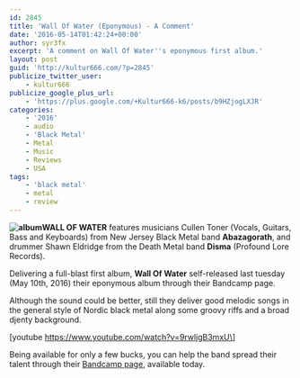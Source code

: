 ```yaml
---
id: 2845
title: 'Wall Of Water (Eponymous) - A Comment'
date: '2016-05-14T01:42:24+00:00'
author: syr3fx
excerpt: 'A comment on Wall Of Water''s eponymous first album.'
layout: post
guid: 'http://kultur666.com/?p=2845'
publicize_twitter_user:
    - kultur666
publicize_google_plus_url:
    - 'https://plus.google.com/+Kultur666-k6/posts/b9HZjogLXJR'
categories:
    - '2016'
    - audio
    - 'Black Metal'
    - Metal
    - Music
    - Reviews
    - USA
tags:
    - 'black metal'
    - metal
    - review
---
```


**![album](http://localhost:8080/wp-content/uploads/2016/05/album.jpg)WALL OF WATER** features musicians Cullen Toner (Vocals, Guitars, Bass and Keyboards) from New Jersey Black Metal band **Abazagorath**, and drummer Shawn Eldridge from the Death Metal band **Disma** (Profound Lore Records).

Delivering a full-blast first album, **Wall Of Water** self-released last tuesday (May 10th, 2016) their eponymous album through their Bandcamp page.

Although the sound could be better, still they deliver good melodic songs in the general style of Nordic black metal along some groovy riffs and a broad djenty background.

\[youtube https://www.youtube.com/watch?v=9rwljgB3mxU\]

Being available for only a few bucks, you can help the band spread their talent through their [Bandcamp page](https://wallofwater.bandcamp.com/), available today.